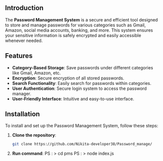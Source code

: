 ## Introduction
The **Password Management System** is a secure and efficient tool designed to store and manage passwords for various categories such as Gmail, Amazon, social media accounts, banking, and more. This system ensures your sensitive information is safely encrypted and easily accessible whenever needed.

## Features
- **Category-Based Storage**: Save passwords under different categories like Gmail, Amazon, etc.
- **Encryption**: Secure encryption of all stored passwords.
- **Search Functionality**: Easily search for passwords within categories.
- **User Authentication**: Secure login system to access the password manager.
- **User-Friendly Interface**: Intuitive and easy-to-use interface.

## Installation
To install and set up the Password Management System, follow these steps:

1. **Clone the repository**:
   ```bash
   git clone https://github.com/Nikita-developer38/Password_manage/
   
2. **Run command**:
   PS : > cd pms
   PS : > node index.js
   
   

   

  
